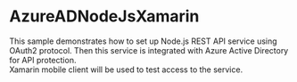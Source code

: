 # AzureADNodeJsXamarin 
This sample demonstrates how to set up Node.js REST API service using OAuth2 protocol. Then this service is integrated with Azure Active Directory for API protection.  
Xamarin mobile client will be used to test access to the service.  
